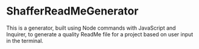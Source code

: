 # ShafferReadMeGenerator
This is a generator, built using Node commands with JavaScript and Inquirer, to generate a quality ReadMe file for a project based on user input in the terminal.
